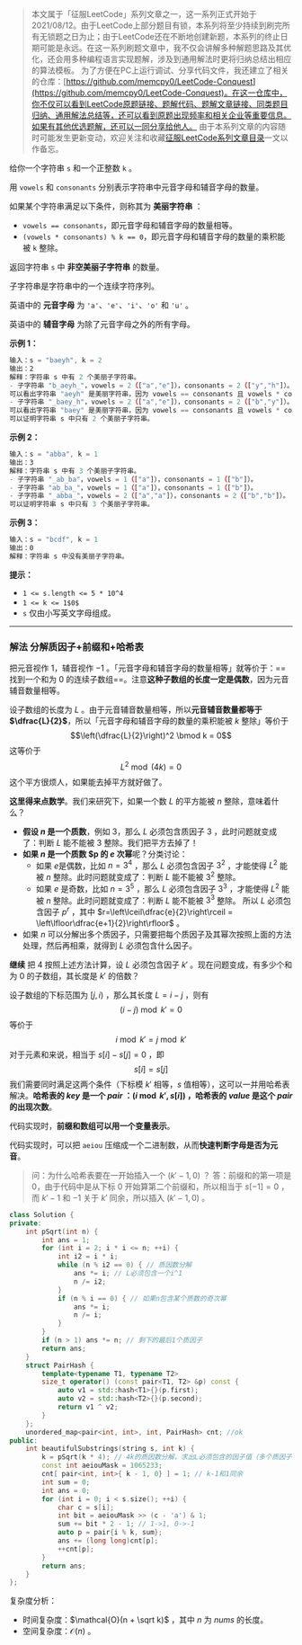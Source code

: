 > 本文属于「征服LeetCode」系列文章之一，这一系列正式开始于2021/08/12。由于LeetCode上部分题目有锁，本系列将至少持续到刷完所有无锁题之日为止；由于LeetCode还在不断地创建新题，本系列的终止日期可能是永远。在这一系列刷题文章中，我不仅会讲解多种解题思路及其优化，还会用多种编程语言实现题解，涉及到通用解法时更将归纳总结出相应的算法模板。
> <b></b>
> 为了方便在PC上运行调试、分享代码文件，我还建立了相关的仓库：[https://github.com/memcpy0/LeetCode-Conquest](https://github.com/memcpy0/LeetCode-Conquest)。在这一仓库中，你不仅可以看到LeetCode原题链接、题解代码、题解文章链接、同类题目归纳、通用解法总结等，还可以看到原题出现频率和相关企业等重要信息。如果有其他优选题解，还可以一同分享给他人。
> <b></b>
> 由于本系列文章的内容随时可能发生更新变动，欢迎关注和收藏[征服LeetCode系列文章目录](https://memcpy0.blog.csdn.net/article/details/119656559)一文以作备忘。

给你一个字符串 `s` 和一个正整数 `k` 。

用 `vowels` 和 `consonants` 分别表示字符串中元音字母和辅音字母的数量。

如果某个字符串满足以下条件，则称其为 **美丽字符串** ：
- `vowels == consonants`，即元音字母和辅音字母的数量相等。
- `(vowels * consonants) % k == 0`，即元音字母和辅音字母的数量的乘积能被 `k` 整除。

返回字符串 `s` 中 **非空美丽子字符串** 的数量。

子字符串是字符串中的一个连续字符序列。

英语中的 **元音字母** 为 `'a'`、`'e'`、`'i'`、`'o'` 和 `'u'` 。

英语中的 **辅音字母** 为除了元音字母之外的所有字母。

**示例 1：**
```js
输入：s = "baeyh", k = 2
输出：2
解释：字符串 s 中有 2 个美丽子字符串。
- 子字符串 "b_aeyh_"，vowels = 2（["a","e"]），consonants = 2（["y","h"]）。
可以看出字符串 "aeyh" 是美丽字符串，因为 vowels == consonants 且 vowels * consonants % k == 0 。
- 子字符串 "_baey_h"，vowels = 2（["a","e"]），consonants = 2（["b","y"]）。
可以看出字符串 "baey" 是美丽字符串，因为 vowels == consonants 且 vowels * consonants % k == 0 。
可以证明字符串 s 中只有 2 个美丽子字符串。
```
**示例 2：**
```js
输入：s = "abba", k = 1
输出：3
解释：字符串 s 中有 3 个美丽子字符串。
- 子字符串 "_ab_ba"，vowels = 1（["a"]），consonants = 1（["b"]）。
- 子字符串 "ab_ba_"，vowels = 1（["a"]），consonants = 1（["b"]）。
- 子字符串 "_abba_"，vowels = 2（["a","a"]），consonants = 2（["b","b"]）。
可以证明字符串 s 中只有 3 个美丽子字符串。
```
**示例 3：**
```js
输入：s = "bcdf", k = 1
输出：0
解释：字符串 s 中没有美丽子字符串。
```
**提示：**
- `1 <= s.length <= 5 * 10^4`
- `1 <= k <= 1$0$`
- `s` 仅由小写英文字母组成。

---
### 解法 分解质因子+前缀和+哈希表
把元音视作 $1$，辅音视作 $-1$ 。「元音字母和辅音字母的数量相等」就等价于：==找到一个和为 $0$ 的连续子数组==。注意**这种子数组的长度一定是偶数**，因为元音辅音数量相等。

设子数组的长度为 $L$ 。由于元音辅音数量相等，所以**元音辅音数量都等于 $\dfrac{L}{2}$​** ，所以「元音字母和辅音字母的数量的乘积能被 $k$ 整除」等价于
$$\left(\dfrac{L}{2}\right)^2 \bmod k = 0$$
这等价于
$$L^2 \bmod (4k) = 0$$
这个平方很烦人，如果能去掉平方就好做了。

**这里得来点数学**。我们来研究下，如果一个数 $L$ 的平方能被 $n$ 整除，意味着什么？
- **假设 $n$ 是一个质数**，例如 $3$，那么 $L$ 必须包含质因子 $3$ ，此时问题就变成了：判断 $L$ 能不能被 $3$ 整除。我们把平方去掉了！
- **如果 $n$ 是一个质数 $p 的 $e$ 次幂**呢？分类讨论：
    - 如果 $e$是偶数，比如 $n=3^4$ ，那么 $L$ 必须包含因子 $3^2$ ，才能使得 $L^2$ 能被 $n$ 整除。此时问题就变成了：判断 $L$ 能不能被 $3^2$ 整除。
    - 如果 $e$ 是奇数，比如 $n=3^5$ ，那么 $L$ 必须包含因子 $3^3$ ，才能使得 $L^2$ 能被 $n$ 整除。此时问题就变成了：判断 $L$ 能不能被 $3^3$ 整除。
   所以 $L$ 必须包含因子 $p^r$ ，其中 $r=\left\lceil\dfrac{e}{2}\right\rceil = \left\lfloor\dfrac{e+1}{2}\right\rfloor$ 。
- 如果 $n$ 可以分解出多个质因子，只需要把每个质因子及其幂次按照上面的方法处理，然后再相乘，就得到 $L$ 必须包含什么因子。

**继续**
把 $4$ 按照上述方法计算，设 $L$ 必须包含因子 $k'$ 。现在问题变成，有多少个和为 $0$ 的子数组，其长度是 $k'$ 的倍数？

设子数组的下标范围为 $[j,i)$ ，那么其长度 $L=i-j$ ，则有
$$(i-j)\bmod k' = 0$$
等价于
$$i \bmod k' = j\bmod k'$$
对于元素和来说，相当于 $s[i]-s[j] = 0$ ，即
$$s[i] = s[j]$$
我们需要同时满足这两个条件（下标模 $k'$ 相等，$s$ 值相等），这可以一并用哈希表解决。**哈希表的 $key$ 是一个 $pair$ ：$(i\bmod k', s[i])$ ，哈希表的 $value$ 是这个 $pair$ 的出现次数**。

代码实现时，**前缀和数组可以用一个变量表示**。

代码实现时，可以把 `aeiou` 压缩成一个二进制数，从而**快速判断字母是否为元音**。
> 问：为什么哈希表要在一开始插入一个 $(k'-1, 0)$ ？
> 答：前缀和的第一项是 $0$，由于代码中是从下标 $0$ 开始算第二个前缀和，所以相当于 $s[−1]=0$ ，而 $k'-1$ 和 $-1$ 关于 $k'$ 同余，所以插入 $(k′−1,0)$ 。

```cpp
class Solution {
private:
    int pSqrt(int n) {
        int ans = 1;
        for (int i = 2; i * i <= n; ++i) {
            int i2 = i * i;
            while (n % i2 == 0) { // 质因数分解
                ans *= i; // L必须包含一个i^1
                n /= i2;
            }
            if (n % i == 0) { // 如果n包含某个质数的奇次幂
                ans *= i;
                n /= i;
            }
        }
        if (n > 1) ans *= n; // 剩下的最后1个质因子
        return ans;
    }
    struct PairHash {
        template<typename T1, typename T2>
        size_t operator() (const pair<T1, T2> &p) const {
            auto v1 = std::hash<T1>{}(p.first);
            auto v2 = std::hash<T2>{}(p.second);
            return v1 ^ v2;
        }
    };
    unordered_map<pair<int, int>, int, PairHash> cnt; //ok
public:
    int beautifulSubstrings(string s, int k) {
        k = pSqrt(k * 4); // 4k的质因数分解，求出L必须包含的因子值（多个质因子的幂次的乘积）
        const int aeiouMask = 1065233;
        cnt[ pair<int, int>{ k - 1, 0} ] = 1; // k-1和1同余
        int sum = 0;
        int ans = 0;
        for (int i = 0; i < s.size(); ++i) {
            char c = s[i];
            int bit = aeiouMask >> (c - 'a') & 1;
            sum += bit * 2 - 1; // 1->1, 0->-1
            auto p = pair{i % k, sum};
            ans += (long long)cnt[p];
            ++cnt[p];
        }
        return ans;
    }
};
```
复杂度分析：
- 时间复杂度：$\mathcal{O}(n + \sqrt k)$ ，其中 $n$ 为 $\textit{nums}$ 的长度。
- 空间复杂度：$\mathcal{O}(n)$ 。


